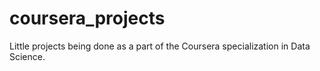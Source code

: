 # coursera_projects
Little projects being done as a part of the Coursera specialization in Data Science.
